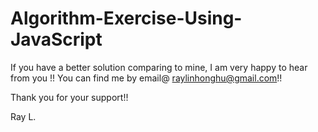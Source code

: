 # Algorithm-Exercise-Using-JavaScript

If you have a better solution comparing to mine, I am very happy to hear from you !! You can find me by email@ raylinhonghu@gmail.com!!

Thank you for your support!!

Ray L.